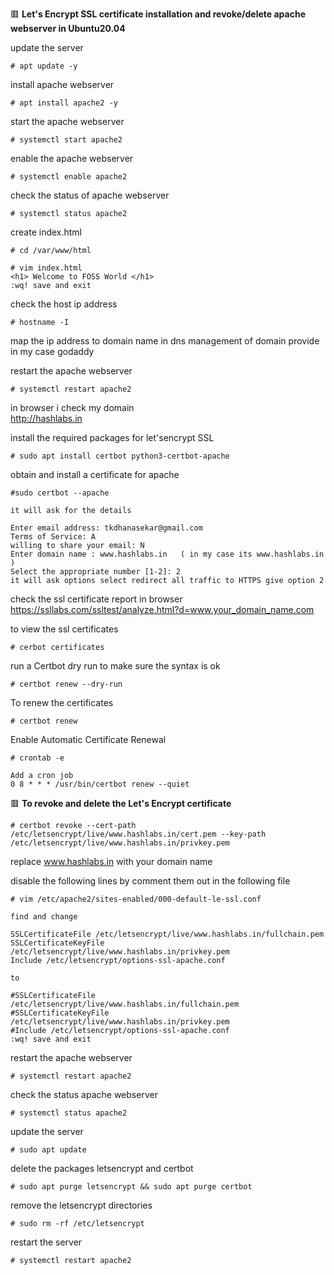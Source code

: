 :red_square: __Let's Encrypt SSL certificate installation and revoke/delete apache webserver in Ubuntu20.04__

update the server
```
# apt update -y
```
install apache webserver
```
# apt install apache2 -y
```
start the apache webserver
```
# systemctl start apache2
```
enable the apache webserver
```
# systemctl enable apache2
```
check the status of apache webserver
```
# systemctl status apache2
```
create index.html
```
# cd /var/www/html
```
```
# vim index.html
<h1> Welcome to FOSS World </h1>
:wq! save and exit
```
check the host ip address
```
# hostname -I
```
map the ip address to domain name in dns management of domain provide 
in my case godaddy

restart the apache webserver
```
# systemctl restart apache2
```
in browser i check my domain 
\
http://hashlabs.in 
       
install the required packages for let'sencrypt SSL
```
# sudo apt install certbot python3-certbot-apache
```
obtain and install a certificate for apache
```
#sudo certbot --apache

it will ask for the details

Enter email address: tkdhanasekar@gmail.com
Terms of Service: A
willing to share your email: N
Enter domain name : www.hashlabs.in   ( in my case its www.hashlabs.in )
Select the appropriate number [1-2]: 2 
it will ask options select redirect all traffic to HTTPS give option 2
```
check the ssl certificate report in browser
\
https://ssllabs.com/ssltest/analyze.html?d=www.your_domain_name.com

to view the ssl certificates
```
# cerbot certificates
```
run a Certbot dry run to make sure the syntax is ok
```
# certbot renew --dry-run
```
To renew the certificates
```
# certbot renew
```
Enable Automatic Certificate Renewal
```
# crontab -e

Add a cron job
0 8 * * * /usr/bin/certbot renew --quiet
```

:red_square: __To revoke and delete the Let's Encrypt certificate__
```
# certbot revoke --cert-path /etc/letsencrypt/live/www.hashlabs.in/cert.pem --key-path /etc/letsencrypt/live/www.hashlabs.in/privkey.pem
```
replace www.hashlabs.in with your domain name

disable the following lines by comment them out in the following file
```
# vim /etc/apache2/sites-enabled/000-default-le-ssl.conf

find and change 

SSLCertificateFile /etc/letsencrypt/live/www.hashlabs.in/fullchain.pem
SSLCertificateKeyFile /etc/letsencrypt/live/www.hashlabs.in/privkey.pem
Include /etc/letsencrypt/options-ssl-apache.conf
 
to 

#SSLCertificateFile /etc/letsencrypt/live/www.hashlabs.in/fullchain.pem
#SSLCertificateKeyFile /etc/letsencrypt/live/www.hashlabs.in/privkey.pem
#Include /etc/letsencrypt/options-ssl-apache.conf
:wq! save and exit
```
restart the apache webserver
```
# systemctl restart apache2
```
check the status apache webserver
```
# systemctl status apache2
```
update the server
```
# sudo apt update
```
delete the packages letsencrypt and certbot
```
# sudo apt purge letsencrypt && sudo apt purge certbot
```
remove the letsencrypt directories
```
# sudo rm -rf /etc/letsencrypt
```
restart the server
```
# systemctl restart apache2
```


